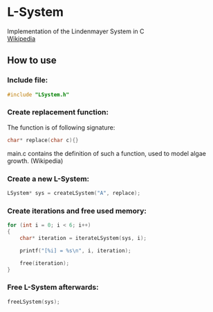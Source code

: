 # L-System
Implementation of the Lindenmayer System in C  
[Wikipedia](https://en.wikipedia.org/wiki/L-system)

## How to use
### Include file:
```c
#include "LSystem.h"
```
### Create replacement function:
The function is of following signature:
```c
char* replace(char c){}
```
main.c contains the definition of such a function, used to model algae growth. (Wikipedia)
### Create a new L-System:
```c
LSystem* sys = createLSystem("A", replace);
```
### Create iterations and free used memory:
```c
for (int i = 0; i < 6; i++)
{
    char* iteration = iterateLSystem(sys, i);

    printf("[%i] = %s\n", i, iteration);

    free(iteration);
}
```
### Free L-System afterwards:
```c
freeLSystem(sys);
```
